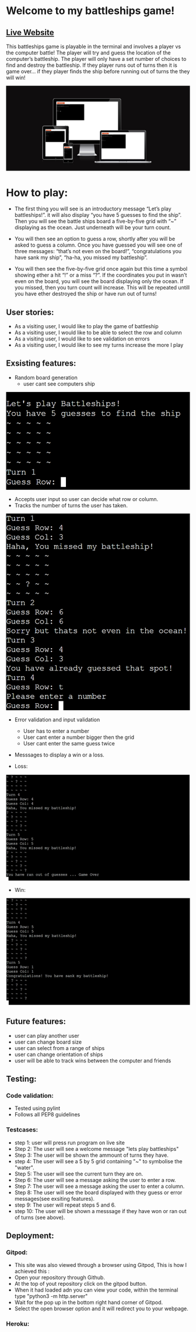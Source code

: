 # Welcome to my battleships game!
## [Live Website](https://battle-of-ships.herokuapp.com/)

This battleships game is playable in the terminal and involves a player vs the computer battle! The player will try and guess the location of the computer’s battleship. The player will only have a set number of choices to find and destroy the battleship. If they player runs out of turns then it is game over… if they player finds the ship before running out of turns the they will win!

<img src="images/responsive.png">

# How to play:
* The first thing you will see is an introductory message “Let’s play battleships!”. it will also display “you have 5 guesses to find the ship”. Then you will see the battle ships board a five-by-five grid with “~” displaying as the ocean. Just underneath will be your turn count.

* You will then see an option to guess a row, shortly after you will be asked to guess a column. Once you have guessed you will see one of three messages: “that’s not even on the board!”, “congratulations you have sank my ship”, “ha-ha, you missed my battleship”. 

* You will then see the five-by-five grid once again but this time a symbol showing ether a hit “!” or a miss “?”. If the coordinates you put in wasn’t even on the board, you will see the board displaying only the ocean. If you missed, then you turn count will increase. 
This will be repeated untill you have ether destroyed the ship or have run out of turns! 

## User stories:
* As a visiting user, I would like to play the game of battleship
* As a visiting user, I would like to be able to select the row and column
* As a visiting user, I would like to see validation on errors
* As a visiting user, I would like to see my turns increase the more I play

## Exsisting features:
* Random board generation
  * user cant see computers ship 
<img src="images/start.png">

* Accepts user input so user can decide what row or column.
* Tracks the number of turns the user has taken.

<img src="images/valid.png">

* Error validation and input validation
  * User has to enter a number
  * User cant enter a number bigger then the grid
  * User cant enter the same guess twice

* Messsages to display a win or a loss.

 * Loss:
<img src="images/lose.png">

* Win:
<img src="images/win.png">





## Future features:
* user can play another user
* user can change board size
* user can select from a range of ships 
* user can change orientation of ships 
* user will be able to track wins between the computer and friends

## Testing:

### Code validation:
* Tested using pylint 
* Follows all PEP8 guidelines 

### Testcases:
* step 1: user will press run program on live site
* Step 2: The user will see a welcome message "lets play battleships"
* Step 3: The user will be shown the ammount of turns they have.
* step 4: The user will see a 5 by 5 grid containing "~" to symbolise the "water".
* Step 5: The user will see the current turn they are on.
* Step 6: The user will see a message asking the user to enter a row.
* Step 7: The user will see a message asking the user to enter a column.
* Step 8: The user will see the board displayed with they guess or error messages(see exsiting features).
* step 9: The user will repeat steps 5 and 6.
* step 10: The user will be shown a messsage if they have won or ran out of turns (see above).


## Deployment:

### Gitpod:
* This site was also viewed through a browser using Gitpod, This is how I achieved this :
 * Open your repository through Github.
 * At the top of yout repository click on the gitpod button.
 * When it had loaded adn you can view your code, within the terminal type "python3 -m http.server"
 * Wait for the pop up in the bottom right hand corner of Gitpod.
 * Select the open browser option and it will redirect you to your webpage.

### Heroku: 